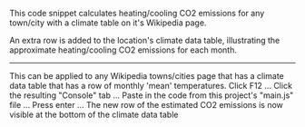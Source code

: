 This code snippet calculates heating/cooling CO2 emissions for any town/city with a climate table on it's Wikipedia page.

An extra row is added to the location's climate data table, illustrating the approximate heating/cooling CO2 emissions for each month.

------------------------------------------

This can be applied to any Wikipedia towns/cities page that has a climate data table that has a row of monthly 'mean' temperatures.
Click F12 ...
Click the resulting "Console" tab ...
Paste in the code from this project's "main.js" file ...
Press enter ...
The new row of the estimated CO2 emissions is now visible at the bottom of the climate data table
